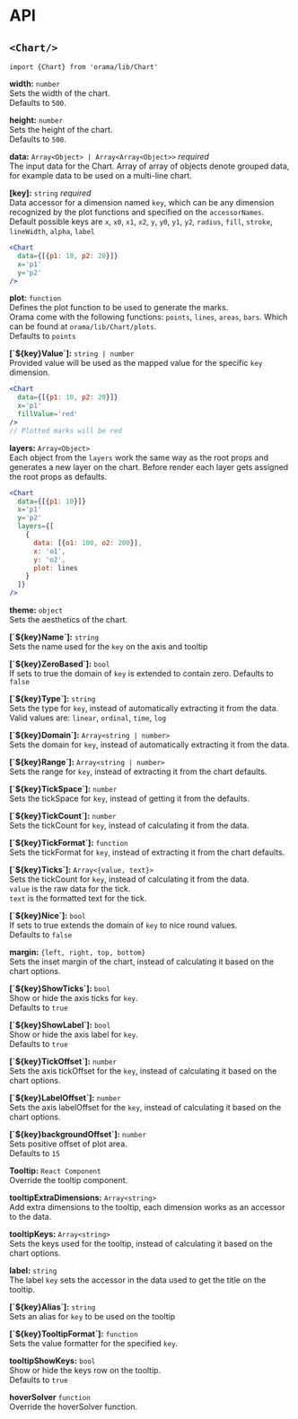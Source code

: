 # API

## `<Chart/>`
`import {Chart} from 'orama/lib/Chart'`

**width:** `number`  
Sets the width of the chart.  
Defaults to `500`.

**height:** `number`  
Sets the height of the chart.  
Defaults to `500`.

**data:** `Array<Object> | Array<Array<Object>>` *required*  
The input data for the Chart. Array of array of objects denote grouped data, for example data to be used on a multi-line chart.

**[key]:** `string` *required*  
Data accessor for a dimension named `key`, which can be any dimension recognized by the plot functions and specified on the `accessorNames`.  
Default possible keys are `x`, `x0`, `x1`, `x2`, `y`, `y0`, `y1`, `y2`, `radius`, `fill`, `stroke`, `lineWidth`, `alpha`, `label`
```jsx
<Chart
  data={[{p1: 10, p2: 20}]}
  x='p1'
  y='p2'
/>
```

**plot:** `function`  
Defines the plot function to be used to generate the marks.  
Orama come with the following functions: `points`, `lines`, `areas`, `bars`. Which can be found at `orama/lib/Chart/plots`.  
Defaults to `points`

**[\`${key}Value\`]:** `string | number`  
Provided value will be used as the mapped value for the specific `key` dimension.
```jsx
<Chart
  data={[{p1: 10, p2: 20}]}
  x='p1'
  fillValue='red'
/>
// Plotted marks will be red
```

**layers:** `Array<Object>`  
Each object from the `layers` work the same way as the root props and generates a new layer on the chart. Before render each layer gets assigned the root props as defaults.
```jsx
<Chart
  data={[{p1: 10}]}
  x='p1'
  y='p2'
  layers={[
    {
      data: [{o1: 100, o2: 200}],
      x: 'o1',
      y: 'o2',
      plot: lines
    }
  ]}
/>
```

**theme:** `object`  
Sets the aesthetics of the chart.

**[\`${key}Name\`]:** `string`  
Sets the name used for the `key` on the axis and tooltip

**[\`${key}ZeroBased\`]:** `bool`  
If sets to true the domain of `key` is extended to contain zero.
Defaults to `false`

**[\`${key}Type\`]:** `string`  
Sets the type for `key`, instead of automatically extracting it from the data.  
Valid values are: `linear`, `ordinal`, `time`, `log`

**[\`${key}Domain\`]:** `Array<string | number>`  
Sets the domain for `key`, instead of automatically extracting it from the data.

**[\`${key}Range\`]:** `Array<string | number>`  
Sets the range for `key`, instead of extracting it from the chart defaults.

**[\`${key}TickSpace\`]:** `number`  
Sets the tickSpace for `key`, instead of getting it from the defaults.  

**[\`${key}TickCount\`]:** `number`  
Sets the tickCount for `key`, instead of calculating it from the data.

**[\`${key}TickFormat\`]:** `function`  
Sets the tickFormat for `key`, instead of extracting it from the chart defaults.

**[\`${key}Ticks\`]:** `Array<{value, text}>`  
Sets the tickCount for `key`, instead of calculating it from the data.  
`value` is the raw data for the tick.  
`text` is the formatted text for the tick.

**[\`${key}Nice\`]:** `bool`  
If sets to true extends the domain of `key` to nice round values.  
Defaults to `false`

**margin:** `{left, right, top, bottom}`  
Sets the inset margin of the chart, instead of calculating it based on the chart options.

**[\`${key}ShowTicks\`]:** `bool`  
Show or hide the axis ticks for `key`.  
Defaults to `true`

**[\`${key}ShowLabel\`]:** `bool`  
Show or hide the axis label for `key`.  
Defaults to `true`

**[\`${key}TickOffset\`]:** `number`  
Sets the axis tickOffset for the `key`, instead of calculating it based on the chart options.

**[\`${key}LabelOffset\`]:** `number`  
Sets the axis labelOffset for the `key`, instead of calculating it based on the chart options.

**[\`${key}backgroundOffset\`]:** `number`  
Sets positive offset of plot area.  
Defaults to `15`

**Tooltip:** `React Component`  
Override the tooltip component.

**tooltipExtraDimensions:** `Array<string>`  
Add extra dimensions to the tooltip, each dimension works as an accessor to the data.

**tooltipKeys:** `Array<string>`  
Sets the keys used for the tooltip, instead of calculating it based on the chart options.

**label:** `string`  
The label `key` sets the accessor in the data used to get the title on the tooltip.

**[\`${key}Alias\`]:** `string`  
Sets an alias for `key` to be used on the tooltip

**[\`${key}TooltipFormat\`]:** `function`  
Sets the value formatter for the specified `key`.

**tooltipShowKeys:** `bool`  
Show or hide the keys row on the tooltip.  
Defaults to `true`

**hoverSolver** `function`  
Override the hoverSolver function.
